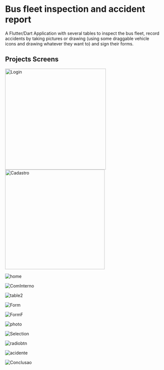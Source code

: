 # Bus fleet inspection and accident report

A Flutter/Dart Application with several tables to inspect the bus fleet, record accidents by taking pictures or drawing (using some draggable vehicle icons and drawing whatever they want to) and sign their forms.

## Projects Screens

<img width="327" alt="Login" src="https://user-images.githubusercontent.com/30326310/84533578-c78ea700-acbe-11ea-96af-ee79a4dd813f.png">
<img width="323" alt="Cadastro" src="https://user-images.githubusercontent.com/30326310/84533655-f4db5500-acbe-11ea-8776-fb2f8ea84670.png">


![home](https://user-images.githubusercontent.com/30326310/84542396-c023c980-accf-11ea-9163-e09604c40441.gif)



![ComInterno](https://user-images.githubusercontent.com/30326310/84542560-18f36200-acd0-11ea-949a-607ba3aa4c69.gif)



![table2](https://user-images.githubusercontent.com/30326310/84542883-b64e9600-acd0-11ea-989d-b5d2e457dc71.gif)



![Form](https://user-images.githubusercontent.com/30326310/84543073-07f72080-acd1-11ea-80ae-21f91c51cd4e.gif)



![FormF](https://user-images.githubusercontent.com/30326310/84544014-d97a4500-acd2-11ea-9b67-94a950aa8157.gif)




![photo](https://user-images.githubusercontent.com/30326310/84544420-9cfb1900-acd3-11ea-9280-627961707b40.gif)



![Selection](https://user-images.githubusercontent.com/30326310/84544433-a5535400-acd3-11ea-813c-f08da6a9ba21.gif)




![radiobtn](https://user-images.githubusercontent.com/30326310/84544427-a08ea000-acd3-11ea-9f58-4ad7c61f78a4.gif)



![acidente](https://user-images.githubusercontent.com/30326310/84544411-98366500-acd3-11ea-851b-706104ab3d42.gif)





![Conclusao](https://user-images.githubusercontent.com/30326310/84544019-db440880-acd2-11ea-83df-03a7fe622c4c.gif)
